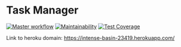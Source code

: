# Task Manager    

[![Master workflow](https://github.com/mvaload/Task-Manager/workflows/Master%20workflow/badge.svg)](https://github.com/mvaload/Task-Manager/workflows/Master%20workflow/badge.svg)
[![Maintainability](https://api.codeclimate.com/v1/badges/ff81f12505cf74330d45/maintainability)](https://codeclimate.com/github/mvaload/php-project-lvl4/maintainability)
[![Test Coverage](https://api.codeclimate.com/v1/badges/ff81f12505cf74330d45/test_coverage)](https://codeclimate.com/github/mvaload/php-project-lvl4/test_coverage)

Link to heroku domain: https://intense-basin-23419.herokuapp.com/
